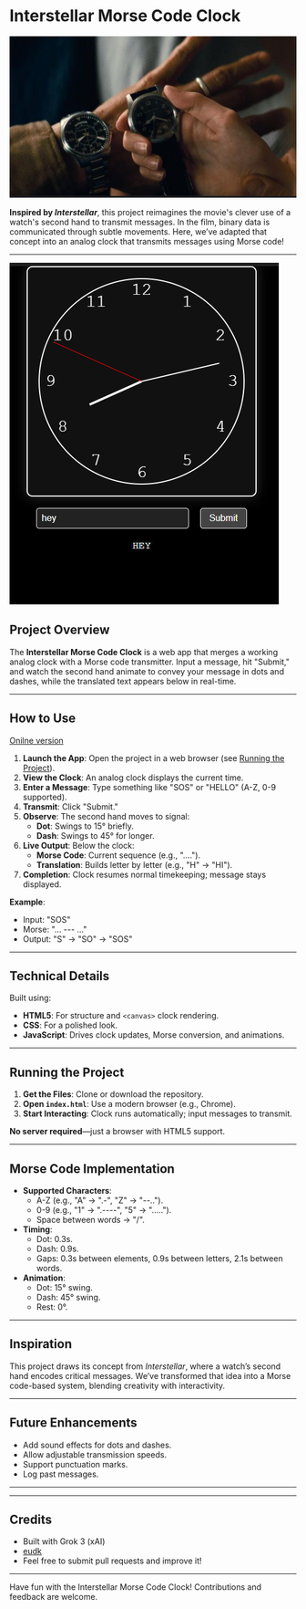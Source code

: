 # Interstellar Morse Code Clock

![Clock Preview](pic.png) 

**Inspired by *Interstellar***, this project reimagines the movie's clever use of a watch's second hand to transmit messages. In the film, binary data is communicated through subtle movements. Here, we’ve adapted that concept into an analog clock that transmits messages using Morse code!

---
![Preview](preview.png) 

## Project Overview

The **Interstellar Morse Code Clock** is a web app that merges a working analog clock with a Morse code transmitter. Input a message, hit "Submit," and watch the second hand animate to convey your message in dots and dashes, while the translated text appears below in real-time.

---

## How to Use
[Onilne version](https://eudk.github.io/Interstellar-Morse-Clock) 
1. **Launch the App**: Open the project in a web browser (see [Running the Project](#running-the-project)).
2. **View the Clock**: An analog clock displays the current time.
3. **Enter a Message**: Type something like "SOS" or "HELLO" (A-Z, 0-9 supported).
4. **Transmit**: Click "Submit."
5. **Observe**: The second hand moves to signal:
   - **Dot**: Swings to 15° briefly.
   - **Dash**: Swings to 45° for longer.
6. **Live Output**: Below the clock:
   - **Morse Code**: Current sequence (e.g., "....").
   - **Translation**: Builds letter by letter (e.g., "H" → "HI").
7. **Completion**: Clock resumes normal timekeeping; message stays displayed.

**Example**:
- Input: "SOS"
- Morse: "... --- ..."
- Output: "S" → "SO" → "SOS"

---

## Technical Details

Built using:
- **HTML5**: For structure and `<canvas>` clock rendering.
- **CSS**: For a polished look.
- **JavaScript**: Drives clock updates, Morse conversion, and animations.

---

## Running the Project

1. **Get the Files**: Clone or download the repository.
2. **Open `index.html`**: Use a modern browser (e.g., Chrome).
3. **Start Interacting**: Clock runs automatically; input messages to transmit.

**No server required**—just a browser with HTML5 support.

---

## Morse Code Implementation

- **Supported Characters**:
  - A-Z (e.g., "A" → ".-", "Z" → "--..").
  - 0-9 (e.g., "1" → ".----", "5" → ".....").
  - Space between words → "/".
- **Timing**:
  - Dot: 0.3s.
  - Dash: 0.9s.
  - Gaps: 0.3s between elements, 0.9s between letters, 2.1s between words.
- **Animation**:
  - Dot: 15° swing.
  - Dash: 45° swing.
  - Rest: 0°.

---

## Inspiration

This project draws its concept from *Interstellar*, where a watch’s second hand encodes critical messages. We’ve transformed that idea into a Morse code-based system, blending creativity with interactivity.

---

## Future Enhancements

- Add sound effects for dots and dashes.
- Allow adjustable transmission speeds.
- Support punctuation marks.
- Log past messages.

---
---

## Credits
- Built with Grok 3 (xAI) 
- [eudk](https://github.com/eudk)   
- Feel free to submit pull requests and improve it!

---
Have fun with the Interstellar Morse Code Clock! Contributions and feedback are welcome.
